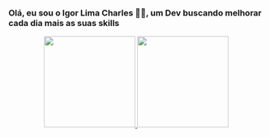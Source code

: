 ### Olá, eu sou o Igor Lima Charles 🐱‍👤, um Dev buscando melhorar cada dia mais as suas skills


<div align="center">
  <a href="https://github.com/igorlimacharles">
  <img height="180em" src="https://github-readme-stats.vercel.app/api?username=igorlimacharles&show_icons=true&theme=dracula&include_all_commits=true&count_private=true"/>
  <img height="180em" src="https://github-readme-stats.vercel.app/api/top-langs/?username=igorlimacharles&layout=compact&langs_count=7&theme=dracula"/>
</div>
